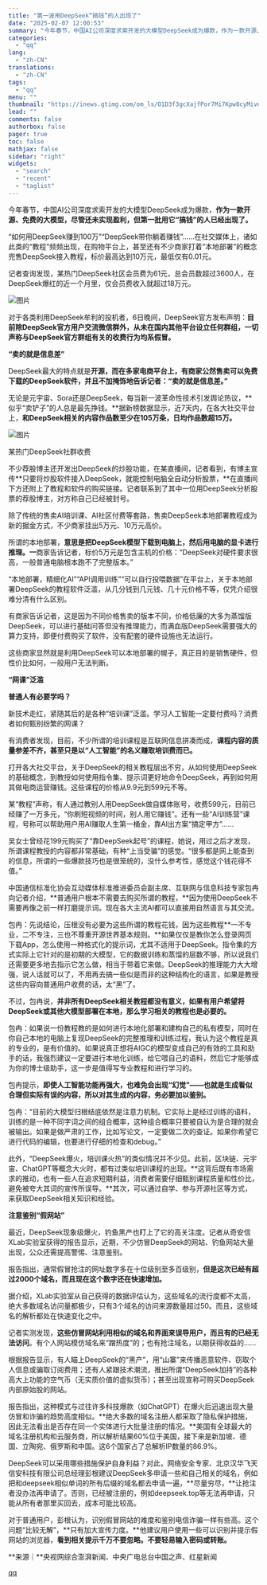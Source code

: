```yaml
---
title: "第一波用DeepSeek“搞钱”的人出现了"
date: "2025-02-07 12:00:53"
summary: "今年春节，中国AI公司深度求索开发的大模型DeepSeek成为爆款，作为一款开源、免费的大模型，尽管..."
categories:
  - "qq"
lang:
  - "zh-CN"
translations:
  - "zh-CN"
tags:
  - "qq"
menu: ""
thumbnail: "https://inews.gtimg.com/om_ls/O1D3f3gcXajfPor7Mi7Kpw8cyMivn7-XrF3yiqBT0O4S4AA_640360/0"
lead: ""
comments: false
authorbox: false
pager: true
toc: false
mathjax: false
sidebar: "right"
widgets:
  - "search"
  - "recent"
  - "taglist"
---
```


今年春节，中国AI公司深度求索开发的大模型DeepSeek成为爆款，**作为一款开源、免费的大模型，尽管还未实现盈利，但第一批用它“搞钱”的人已经出现了。**

“如何用DeepSeek赚到100万”“DeepSeek带你躺着赚钱”......在社交媒体上，诸如此类的“教程”频频出现，在购物平台上，甚至还有不少商家打着“本地部署”的概念兜售DeepSeek接入教程，标价最高达到10万元，最低仅有0.01元。

记者查询发现，某热门DeepSeek社区会员费为61元，总会员数超过3600人，在DeepSeek爆红的近一个月里，仅会员费收入就超过18万元。

![图片](https://inews.gtimg.com/om_bt/OfcZ0v9ArY2Ee9kCcTV7ihKu7aphuvWhrYcyMOWFlHV6oAA/641)

对于各类利用DeepSeek牟利的投机者，6日晚间，DeepSeek官方发布声明：**目前除DeepSeek官方用户交流微信群外，从未在国内其他平台设立任何群组，一切声称与DeepSeek官方群组有关的收费行为均系假冒。**

**“卖的就是信息差”**

DeepSeek最大的特点就是**开源，**而在多家电商平台上，有商家公然售卖可以免费下载的DeepSeek软件，并且不加掩饰地告诉记者：**“卖的就是信息差。”**

无论是元宇宙、Sora还是DeepSeek，每当新一波革命性技术引发舆论热议，**似乎“卖铲子”的人总是最先挣钱。**据新榜数据显示，近7天内，在各大社交平台上，**和DeepSeek相关的内容作品数至少在105万条，日均作品数超15万。**

![图片](https://inews.gtimg.com/om_bt/ON7diZXbLpLRy7xN4lBjDouMiU9roVTAN1ULytFL-j-swAA/641)

某热门DeepSeek社群收费

不少荐股博主还开发出DeepSeek的炒股功能，在某直播间，记者看到，有博主宣传**只要将炒股软件接入DeepSeek，就能控制电脑全自动分析股票，**在直播间下方还附上了教程和软件的购买链接。记者联系到了其中一位用DeepSeek分析股票的荐股博主，对方称自己已经被封号。

除了传统的售卖AI培训课、AI社区付费等套路，售卖DeepSeek本地部署教程成为新的掘金方式，不少商家挂出5万元、10万元高价。

所谓的本地部署，**意思是把DeepSeek模型下载到电脑上，然后用电脑的显卡进行推理。一**商家告诉记者，标价5万元是包含主机的价格：“DeepSeek对硬件要求很高，一般普通电脑根本跑不了完整版本。”

“本地部署，精细化AI”“API调用训练”“可以自行投喂数据”在平台上，关于本地部署DeepSeek的教程软件泛滥，从几分钱到几元钱、几十元价格不等，仅凭介绍很难分清有什么区别。

有商家告诉记者，这是因为不同价格售卖的版本不同，价格低廉的大多为蒸馏版DeepSeek，可以进行基础问答但没有推理能力，而满血版DeepSeek需要强大的算力支持，即便付费购买了软件，没有配套的硬件设施也无法运行。

这些商家显然就是利用DeepSeek可以本地部署的幌子，真正目的是销售硬件，但性价比如何，一般用户无法判断。

**“网课”泛滥**

**普通人有必要学吗？**

新技术走红，紧随其后的是各种“培训课”泛滥。学习人工智能一定要付费吗？消费者如何甄别纷繁的网课？

有消费者发现，目前，不少所谓的培训课程是互联网信息拼凑而成，**课程内容的质量参差不齐，甚至只是以“人工智能”的名义赚取培训费而已。**

打开各大社交平台，关于DeepSeek的相关教程层出不穷，从如何使用DeepSeek的基础概念，到教授如何使用指令集、提示词更好地命令DeepSeek，再到如何用其做电商运营赚钱。这些课程的价格从9.9元到599元不等。

某“教程”声称，有人通过教别人用DeepSeek做自媒体账号，收费599元，目前已经赚了一万多元，“你刷短视频的时间，别人用它赚钱”。还有一些“AI训练营”课程，号称可以帮助用户用AI赚取人生第一桶金，靠AI出方案“搞定甲方”......

吴女士曾经花199元购买了“靠DeepSeek起号”的课程，她说，用过之后才发现，所谓课程教授的内容都非常基础，有种“上当受骗”的感觉。“很多都是网上能查到的信息，所谓的一些爆款技巧也是很笼统的，没什么参考性，感觉这个钱花得不值。”

中国通信标准化协会互动媒体标准推进委员会副主席、互联网与信息科技专家包冉向记者介绍，**普通用户根本不需要去购买所谓的教程，**因为使用DeepSeek不需要再像之前一样打磨提示词。现在各大主流AI都可以直接用自然语言与其交流。

包冉：先说结论，压根没有必要为这些所谓的教程花钱，因为这些教程**一不专业，二不专注，三也不尊重开源世界基本规则。**如果仅仅是教你怎么登录网页下载App，怎么使用一种格式化的提示词，尤其不适用于DeepSeek。指令集的方式实际上它针对的是初期的大模型，它的数据训练和蒸馏的层数不够，所以说我们还需要更多地去指示它怎么做，相当于带着它来做。DeepSeek的推理能力大大增强，说人话就可以了，不用再去搞一些似是而非的这种结构化的语言，如果是教授这些内容向普通用户收费的话，太“黑”了。

不过，包冉说，**并非所有DeepSeek相关教程都没有意义，如果有用户希望将DeepSeek或其他大模型部署在本地，那么学习相关的教程也是必要的。**

包冉：如果说一份教程教的是如何进行本地化部署和建构自己的私有模型，同时在你自己本地的电脑上复现DeepSeek的完整推理和训练过程，我认为这个教程是真的专业的，是有价值的。如果说真正想将AIGC的模型变成自己的有效的工具和助手的话，我强烈建议一定要进行本地化训练，给它喂自己的语料，然后它才能够成为你的博士级助手，这一步是值得写专业教程和进行学习的。

包冉提示，**即使人工智能功能再强大，也难免会出现“幻觉”——也就是生成看似合理但实际有误的内容，所以对其生成的内容，务必要加以鉴别。**

包冉：“目前的大模型归根结底依然是注意力机制。它实际上是经过训练的语料，训练的是一种不同字词之间的组合概率，这种组合概率只要被自认为是合理的就会被输出。如果是做严肃的工作，比如写论文，一定要做二次的查证。如果你希望它进行代码的编辑，也要进行仔细的检查和debug。”

此外，“DeepSeek爆火，培训课火热”的类似情况并不少见。此前，区块链、元宇宙、ChatGPT等概念大火时，都有过类似培训课程的出现。**这背后既有市场需求的推动，也有一些人在追求短期利益，消费者需要仔细甄别课程质量和性价比，避免被夸大其词的宣传所误导。**其次，可以通过自学、参与开源社区等方式，来获取DeepSeek相关知识和经验。

**注意鉴别“假网站”**

最近，DeepSeek现象级爆火，钓鱼黑产也盯上了它的高关注度。记者从奇安信XLab实验室获得的报告显示，近期，不少仿冒DeepSeek的网站、钓鱼网站大量出现，公众还需提高警惕、注意鉴别。

报告指出，通常假冒抢注的网址数字多在十位级别至多百级别，**但是这次已经有超过2000个域名，而且现在这个数字还在快速增加。**

据介绍，XLab实验室从自己获得的数据评估认为，这些域名的流行度都不太高，绝大多数域名访问量都极少，只有3个域名的访问来源数量超过50。而且，这些域名的解析都处在快速变化之中。

记者实测发现，**这些仿冒网站利用相似的域名和界面来误导用户，而且有的已经无法访问**。有个人网站模仿域名来“蹭热度”的；也有抢注域名，以期获得收益的……

根据报告显示，有人瞄上DeepSeek的“黑产”，用“山寨”来传播恶意软件、窃取个人信息或骗取订阅费用；还有人紧跟技术潮流，推出所谓“DeepSeek加持”的各种高大上功能的空气币（无实质价值的虚拟货币）；甚至出现宣称可购买DeepSeek内部原始股的网站。

报告指出，这种模式与过往许多科技爆款（如ChatGPT）在爆火后迅速出现大量仿冒和诈骗的趋势高度相似。**绝大多数的域名注册人都采取了隐私保护措施，因此无法看出是否存在同一个实体进行大批量注册的情况。**美国有全球最大的域名注册机构和云服务商，所以解析结果60%位于美国，接下来是新加坡、德国、立陶宛、俄罗斯和中国。这6个国家占了总解析IP数量的86.9%。

DeepSeek可以采用哪些措施保护自身利益？对此，网络安全专家、北京汉华飞天信安科技有限公司总经理彭根建议DeepSeek多申请一些和自己相关的域名，例如把和deepseek相似单词的所有后缀的域名都去申请一遍，**尽量穷尽，**让抢注者没办法再申请了。否则，已经被注册的，例如deepseek.top等无法再申请，只能从所有者那里买回去，成本可能比较高。

对于普通用户，彭根认为，识别假冒网站的难度和鉴别电信诈骗一样有些高。这个问题“比较无解”，**只有加大宣传力度。**他建议用户使用一些可以识别并提示假网站的浏览器，**看到相关提示千万不要忽略。不要轻易输入密码或转账。**

**来源｜**央视网综合澎湃新闻、中央广电总台中国之声、红星新闻

[qq](https://new.qq.com/rain/a/20250207A03MYJ00)
